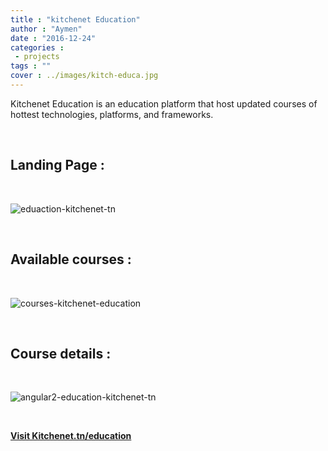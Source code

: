 ```yaml
---
title : "kitchenet Education"
author : "Aymen"
date : "2016-12-24"
categories : 
 - projects
tags : ""
cover : ../images/kitch-educa.jpg
---
```


Kitchenet Education is an education platform that host updated courses of hottest technologies, platforms, and frameworks.

 

## Landing Page :

 

![eduaction-kitchenet-tn](https://aymen.co/wp-content/uploads/2016/12/Eduaction-Kitchenet.tn_.png)

 

## Available courses :

 

![courses-kitchenet-education](https://aymen.co/wp-content/uploads/2016/12/Courses-Kitchenet-Education.png)

 

## Course details :

 

![angular2-education-kitchenet-tn](https://aymen.co/wp-content/uploads/2016/12/Angular2-Education-Kitchenet.tn_.png)

 

**[Visit Kitchenet.tn/education](https://www.kitchenet.tn/education)**
